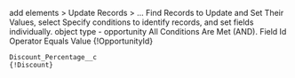 <!-- Update the Opportunity with the Discount and Finish the Flow -->
add elements > Update Records > ...
    Find Records to Update and Set Their Values, select Specify conditions to identify records, and set fields individually.
    object type - opportunity
    All Conditions Are Met (AND).
    Field 	Id
    Operator 	Equals
    Value 	{!OpportunityId}
    
    Discount_Percentage__c
    {!Discount}
    